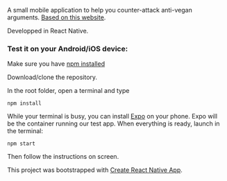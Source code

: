A small mobile application to help you counter-attack anti-vegan arguments. [Based on this website](https://theveganspeak.com/guide/).

Developped in React Native.

### Test it on your Android/iOS device:

Make sure you have [npm installed](https://www.npmjs.com/get-npm)

Download/clone the repository.

In the root folder, open a terminal and type
```
npm install
```
While your terminal is busy, you can install [Expo](https://expo.io/) on your phone. Expo will be the container running our test app.
When everything is ready, launch in the terminal:
```
npm start
```
Then follow the instructions on screen. 


This project was bootstrapped with [Create React Native App](https://github.com/react-community/create-react-native-app).
